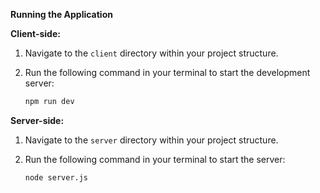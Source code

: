 **Running the Application**

**Client-side:**

1. Navigate to the `client` directory within your project structure.
2. Run the following command in your terminal to start the development server:

   ```bash
   npm run dev

**Server-side:**

1. Navigate to the `server` directory within your project structure.
2. Run the following command in your terminal to start the server:

   ```bash
   node server.js
   
